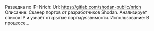 Разведка по IP:
    Nrich:
        Url: https://gitlab.com/shodan-public/nrich
        Описание: Сканер портов от разработчиков Shodan. Анализирует список IP и узнаёт открытые порты/уязвимости.
        Использование: В процессе...
    